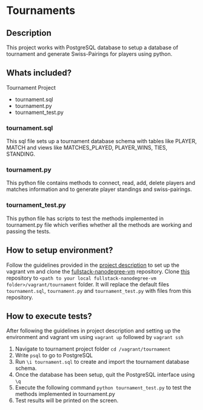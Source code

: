 # Tournaments
## Description
This project works with PostgreSQL database to setup a database of tournament and generate Swiss-Pairings for players using python.

## Whats included?
Tournament Project
- tournament.sql
- tournament.py
- tournament_test.py

### tournament.sql
This sql file sets up a tournament database schema with tables like PLAYER, MATCH and views like MATCHES_PLAYED, PLAYER_WINS, TIES, STANDING.

### tournament.py
This python file contains methods to connect, read, add, delete players and matches information and to generate player standings and swiss-pairings.  

### tournament_test.py
This python file has scripts to test the methods implemented in tournament.py file which verifies whether all the methods are working and passing the tests.

## How to setup environment?
Follow the guidelines provided in the [project description][1] to set up the vagrant vm and clone the [fullstack-nanodegree-vm][2] repository. Clone [this][3] repository to `<path to your local fullstack-nanodegree-vm folder>/vagrant/tournament` folder. It will replace the default files `tournament.sql`, `tournament.py` and `tournament_test.py` with files from this repository.

## How to execute tests?
After following the guidelines in project description and setting up the environment and vagrant vm using `vagrant up` followed by `vagrant ssh`

1. Navigate to tournament project folder `cd /vagrant/tournament`
2. Write `psql` to go to PostgreSQL
3. Run `\i tournament.sql` to create and import the tournament database schema.
4. Once the database has been setup, quit the PostgreSQL interface using `\q`
5. Execute the following command  `python tournament_test.py` to test the methods implemented in tournament.py
6. Test results will be printed on the screen.

[1]: https://docs.google.com/document/d/16IgOm4XprTaKxAa8w02y028oBECOoB1EI1ReddADEeY/pub?embedded=true
[2]: https://github.com/udacity/fullstack-nanodegree-vm
[3]: https://github.com/zeeshaanahmad/fsnd-p2-tournaments
